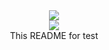 <div align="center">
<section>
    <img src="https://expertdevelopers.ir/images/Profile%20Ui.jpg"/>
</section>
<section>
    <img src="https://img.shields.io/github/repo-size/MiladAzizzadeh/Profile">
</section>
This README for test
</div>
